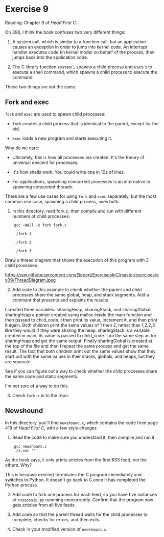 # Exercise 9

Reading: Chapter 9 of *Head First C*.

On 398, I think the book confuses two very different things:

1) A system call, which is similar to a function call, but an
application causes an exception in order to jump into kernel code.  An
interrupt handler executes code (in kernel mode) on behalf of the
process, then jumps back into the application code.

2) The C library function `system()` spawns a child process and uses it
to execute a shell command, which spawns a child process to execute
the command.

These two things are not the same.

## Fork and exec

`fork` and `exec` are used to spawn child processes:

* `fork` creates a child process that is identical to the parent,
except for the pid.

* `exec` loads a new program and starts executing it.

Why do we care:

* Ultimately, this is how all processes are created.  It's the theory
of universal descent for processes.

* It's how shells work.  You could write one in 10s of lines.

* For applications, spawning concurrent processes is an alternative
to spawning concurrent threads.

There are a few use cases for using `fork` and `exec` separately, but the
most common use case, spawning a child process, uses both.

1) In this directory, read fork.c, then compile and run with different
numbers of child processes:

```
    gcc -Wall -o fork fork.c
    
    ./fork 1
    
    ./fork 2
    
    ./fork 3
```

Draw a thread diagram that shows the execution of this program with 3 child
processes.

https://raw.githubusercontent.com/Elepert/ExercisesInC/master/exercises/ex09/ThreadDiagram.jpeg

2) Add code to this example to check whether the parent
and child processes share the same global, heap, and stack segments.
Add a comment that presents and explains the results.

I created three variables: sharingHeap, sharingStack, and sharingGlobal. sharingHeap a pointer created using malloc inside the main function and then passed to child_code. I then print its value, increment it, and then print it again. Both children print the same values of 1 then 2, rather than 1,2,2,3 like they would if they were sharing the heap. sharingStack is a variable created in main, its value is passed to child_code. I do the same step as for sharingHeap and get the same output. Finally sharingGlobal is created at the top of the file and then I repeat the same process and get the same result. The fact that both children print out the same values show that they start out with the same values in their stacks, globals, and heaps, but they are separate.

See if you can figure out a way to check whether the child
processes share the same code and static segments.

I'm not sure of a way to do this.

3) Check `fork.c` in to the repo.


## Newshound

In this directory, you'll find `newshound.c`, which contains the code from
page 418 of *Head First C*, with a few style changes.

1) Read the code to make sure you understand it, then compile and run it.

```
    gcc newshound.c
    ./a.out ""
```

As the book says, it only prints articles from the first RSS feed, not the
others.  Why?

This is because execle() terminates the C program immediately and switches to Python. It doesn't go back to C once it has completed the Python process.

2) Add code to fork one process for each feed, so you have five instances
of `rssgossip.py` runnning concurrently.  Confirm that the program now gets
articles from all five feeds.

3) Add code so that the parent thread waits for the child processes to complete,
checks for errors, and then exits.

4) Check in your modified version of `newshound.c`.

